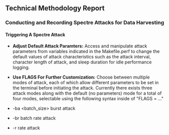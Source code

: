 ## Technical Methodology Report

### Conducting and Recording Spectre Attacks for Data Harvesting

#### Triggering A Spectre Attack
- **Adjust Default Attack Paramters:** Access and manipulate attack parameters from variables indicated in the Makefile.perf to change the default values of attack characteristics such as the attack interval, character length of attack, and sleep duration for idle performance logging.

- **Use FLAGS For Further Customization:** Choose between multiple modes of attack, each of which allow different parameters to be set in the terminal before initiating the attack. Currently there exists three attack modes along with the default (no parameters) mode for a total of four modes, selectable using the following syntax inside of "FLAGS = ..."
 - -ba <batch_size>        burst attack
 - -br <batch> <rate>      batch rate attack
 - -r  <rate>              rate attack
